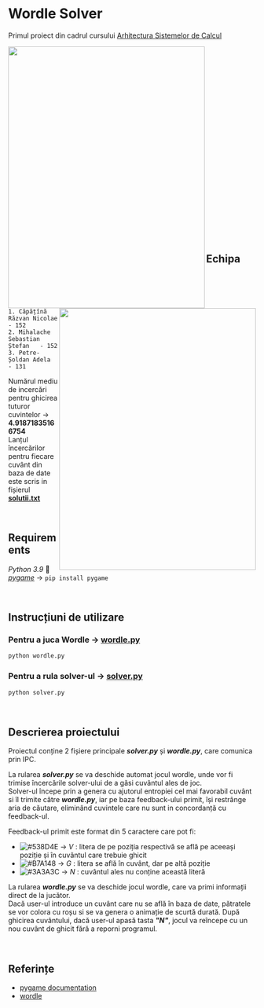 # Wordle Solver 
Primul proiect din cadrul cursului [Arhitectura Sistemelor de Calcul](https://cs.unibuc.ro/~crusu/asc/index.html)

<p>
  <img align = "left" width="400" height="533" src="https://github.com/sebimih13/Wordle-Solver/blob/main/gifs/player%20input.gif">
  <img align = "right" width="400" height="533" src="https://github.com/sebimih13/Wordle-Solver/blob/main/gifs/solver%20input.gif">
</p>

<br /> <br /> <br /> <br /> <br /> <br /> <br /> <br /> <br /> <br /> <br /> <br /> <br /> <br /> <br /> <br /> <br /> <br /> <br /> <br /> <br /> <br /> <br />


## Echipa

    1. Căpățînă Răzvan Nicolae      - 152
    2. Mihalache Sebastian Ștefan   - 152
    3. Petre-Șoldan Adela           - 131

Numărul mediu de incercări pentru ghicirea tuturor cuvintelor  &rarr;  __4.91871835166754__  
Lanțul încercărilor pentru fiecare cuvânt din baza de date este scris in fișierul [__solutii.txt__](https://github.com/sebimih13/Wordle-Solver/blob/main/Statistica/solutii.txt)

<br />


## Requirements
_Python 3.9_ 🐍   
[_pygame_](https://www.pygame.org/wiki/GettingStarted)    &rarr;   `pip install pygame`

<br />


## Instrucțiuni de utilizare

### Pentru a juca Wordle &rarr; [wordle.py](https://github.com/sebimih13/Wordle-Solver/blob/main/Wordle/wordle.py)
```python
python wordle.py
```

### Pentru a rula solver-ul &rarr; [solver.py](https://github.com/sebimih13/Wordle-Solver/blob/main/Solver/solver.py)
```python
python solver.py
```

<br />


## Descrierea proiectului

Proiectul conține 2 fișiere principale ___solver.py___ și ___wordle.py___, care comunica prin IPC.  

La rularea ___solver.py___ se va deschide automat jocul wordle, unde vor fi trimise încercările solver-ului de a găsi cuvântul ales de joc.  
Solver-ul începe prin a genera cu ajutorul entropiei cel mai favorabil cuvânt si îl trimite către ___wordle.py___, iar pe baza feedback-ului primit, își restrânge aria de căutare, eliminând cuvintele care nu sunt in concordanță cu feedback-ul.  

Feedback-ul primit este format din 5 caractere care pot fi:  
- ![#538D4E](https://placehold.co/15x15/538D4E/538D4E.png) &rarr; _V_  : litera de pe poziția respectivă se află pe aceeași poziție și în cuvântul care trebuie ghicit
- ![#B7A148](https://placehold.co/15x15/B7A148/B7A148.png) &rarr; _G_  : litera se află în cuvânt, dar pe altă poziție
- ![#3A3A3C](https://placehold.co/15x15/3A3A3C/3A3A3C.png) &rarr; _N_  : cuvântul ales nu conține această literă 

La rularea ___wordle.py___ se va deschide jocul wordle, care va primi informații direct de la jucător.  
Dacă user-ul introduce un cuvânt care nu se află în baza de date, pătratele se vor colora cu roșu si se va genera o animație de scurtă durată.
După ghicirea cuvântului, dacă user-ul apasă tasta ___"N"___, jocul va reîncepe cu un nou cuvânt de ghicit fără a reporni programul.

<br />

## Referințe
- [pygame documentation](https://www.pygame.org/docs/)
- [wordle](https://www.youtube.com/watch?v=v68zYyaEmEA&ab_channel=3Blue1Brown)


